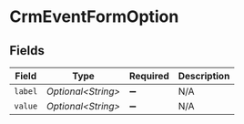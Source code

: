 # CrmEventFormOption


## Fields

| Field               | Type                | Required            | Description         |
| ------------------- | ------------------- | ------------------- | ------------------- |
| `label`             | *Optional\<String>* | :heavy_minus_sign:  | N/A                 |
| `value`             | *Optional\<String>* | :heavy_minus_sign:  | N/A                 |